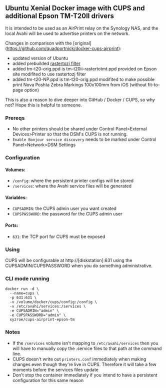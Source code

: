 ## Ubuntu Xenial Docker image with CUPS and additional Epson TM-T20II drivers
It is intended to be used as an AirPrint relay on the Synology NAS, and the local Avahi will be used to advertise printers on the network.

Сhanges in comparison with the [original] (https://github.com/quadportnick/docker-cups-airprint): 
* updated version of Ubuntu
* added prebuilded [rastertozj filter](https://github.com/nemik/epson-tm-t20-cups/blob/master/rastertozj) 
* added tm-t20-orig.ppd is tm-t20ii-rastertotmt.ppd provided on Epson site modifited to use rastertozj filter
* added tm-t20-NP.ppd is tm-t20-orig.ppd modifited to make possible print Nova Poshta Zebra Markings 100x100mm from iOS (without fit-to-page option)

This is also a reason to dive deeper into GitHub / Docker / CUPS, so why not? Hope this is helpful to someone.

### Prereqs
* No other printers should be shared under Control Panel>External Devices>Printer so that the DSM's CUPS is not running. 
* `Enable Bonjour service discovery` needs to be marked under Control Panel>Network>DSM Settings 

### Configuration

#### Volumes:
* `/config`: where the persistent printer configs will be stored
* `/services`: where the Avahi service files will be generated

#### Variables:
* `CUPSADMIN`: the CUPS admin user you want created
* `CUPSPASSWORD`: the password for the CUPS admin user

#### Ports:
* `631`: the TCP port for CUPS must be exposed

### Using
CUPS will be configurable at http://[diskstation]:631 using the CUPSADMIN/CUPSPASSWORD when you do something administrative.

### CLI mode running
```
docker run -d \
  --name=cups \
  -p 631:631 \
  -v /volume/docker/cups/config:/config \
  -v /etc/avahi/services:/services \
  -e CUPSADMIN="admin" \
  -e CUPSPASSWORD="admin" \
  xyzroe/cups-airprint-epson-tm
```

### Notes
* If the `/services` volume isn't mapping to `/etc/avahi/services` then you will have to manually copy the .service files to that path at the command line.
* CUPS doesn't write out `printers.conf` immediately when making changes even though they're live in CUPS. Therefore it will take a few moments before the services files update
* Don't stop the container immediately if you intend to have a persistent configuration for this same reason

